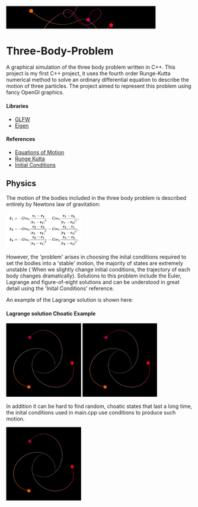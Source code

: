 
<img src="https://github.com/DrDavie1/Three-Body-Problem/blob/main/Media/banner.png" width="80%" height="20%">

# Three-Body-Problem

A graphical simulation of the three body problem written in C++. This project is my first C++ project, it uses the fourth order Runge-Kutta numerical method to solve an ordinary differential equation to describe the motion of three particles. The project aimed to represent this problem using fancy OpenGl graphics. 

#### Libraries ####                                                   
- [GLFW](https://www.glfw.org/docs/latest/)
- [Eigen](https://eigen.tuxfamily.org/index.php?title=Main_Page)

#### References ####

- [Equations of Motion](https://en.wikipedia.org/wiki/Three-body_problem)
- [Runge Kutta](http://numerical.recipes/)
- [Initial Conditions](https://sites.math.washington.edu/~morrow/336_12/papers/adrian.pdf)



## Physics

The motion of the bodies included in the three body problem is described entirely by Newtons law of gravitation:

<img src="https://github.com/DrDavie1/Three-Body-Problem/blob/main/Media/EquationOne.png" width="40%" height="40%">

However, the 'problem' arises in choosing the inital conditions required to set the bodies into a 'stable' motion, the majority of states are extremely unstable ( When we slightly change initial conditions, the trajectory of each body changes dramatically). Solutions to this problem include the Euler, Lagrange and figure-of-eight solutions and can be understood in great detail using the 'Inital Conditions' reference.

An example of the Lagrange solution is shown here:

#### Lagrange solution                                             Choatic Example

<img src="https://github.com/DrDavie1/Three-Body-Problem/blob/main/Media/Lagrange.gif" width="40%" height="40%"> <img src="https://github.com/DrDavie1/Three-Body-Problem/blob/main/Media/Lagrange.gif" width="40%" height="40%">

In addition it can be hard to find random, choatic states that last a long time, the inital conditions used in main.cpp use conditions to produce such motion.

<img src="https://github.com/DrDavie1/Three-Body-Problem/blob/main/Media/Lagrange.gif" width="40%" height="40%">






